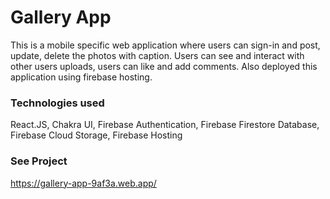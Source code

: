 # Gallery App

This is a mobile specific web application where users can sign-in and post, update, delete the photos with caption.
Users can see and interact with other users uploads, users can like and add comments.
Also deployed this application using firebase hosting.

### Technologies used
React.JS, Chakra UI, Firebase Authentication, Firebase Firestore Database, Firebase Cloud Storage, Firebase Hosting

### See Project
https://gallery-app-9af3a.web.app/
